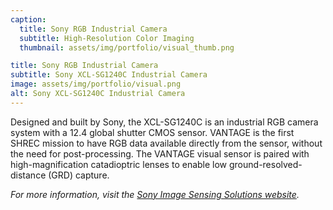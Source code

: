 ```yaml
---
caption:
  title: Sony RGB Industrial Camera
  subtitle: High-Resolution Color Imaging
  thumbnail: assets/img/portfolio/visual_thumb.png

title: Sony RGB Industrial Camera
subtitle: Sony XCL-SG1240C Industrial Camera
image: assets/img/portfolio/visual.png
alt: Sony XCL-SG1240C Industrial Camera
---
```


Designed and built by Sony, the XCL-SG1240C is an industrial RGB camera system with a 12.4 global shutter CMOS sensor. VANTAGE is the first SHREC mission to have RGB data available directly from the sensor, without the need for post-processing. The VANTAGE visual sensor is paired with high-magnification catadioptric lenses to enable low ground-resolved-distance (GRD) capture.

_For more information, visit the [Sony Image Sensing Solutions website](https://www.image-sensing-solutions.eu/)._